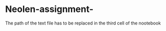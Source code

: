 # Neolen-assignment-

The path of the text file has to be replaced in the third cell of the nootebook 
